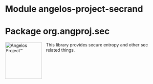 # Module angelos-project-secrand
# Package org.angproj.sec

<img src="https://angelos-project.com/images/angelos.png" alt="Angelos Project™" style="width:120px; height:auto; margin-right:1em; margin-bottom:1em;" align="left">

This library provides secure entropy and other sec related things.